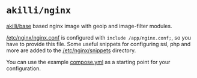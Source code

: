 # `akilli/nginx`

[akilli/base](../base) based nginx image with geoip and image-filter modules.

[/etc/nginx/nginx.conf](etc/nginx.conf) is configured with `include /app/nginx.conf;`, so you have to provide this file.
Some useful snippets for configuring ssl, php and more are added to the [/etc/nginx/snippets](etc/snippets) directory.

You can use the example [compose.yml](compose.yml) as a starting point for your configuration.

